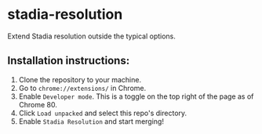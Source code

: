 # stadia-resolution

Extend Stadia resolution outside the typical options.

## Installation instructions:
1. Clone the repository to your machine.
2. Go to `chrome://extensions/` in Chrome.
3. Enable `Developer mode`. This is a toggle on the top right of the page as of Chrome 80.
4. Click `Load unpacked` and select this repo's directory.
5. Enable `Stadia Resolution` and start merging!
